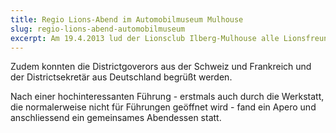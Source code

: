 ```yaml
---
title: Regio Lions-Abend im Automobilmuseum Mulhouse
slug: regio-lions-abend-automobilmuseum
excerpt: Am 19.4.2013 lud der Lionsclub Ilberg-Mulhouse alle Lionsfreunde der Regio-Lionsclubs zu einem gemeinsamen Abend in das Automobilmuseum (Ehem. Schlumpfmuseum) nach Mulhouse ein. 110 Lionsfreunde aus 18 Lionsclubs(!) folgten der Einladung.
---
```


Zudem konnten die Districtgoverors aus der Schweiz und Frankreich und der Districtsekretär aus Deutschland begrüßt werden.

Nach einer hochinteressanten Führung - erstmals auch durch die Werkstatt, die normalerweise nicht für Führungen geöffnet wird - fand ein Apero und anschliessend ein gemeinsames Abendessen statt.
